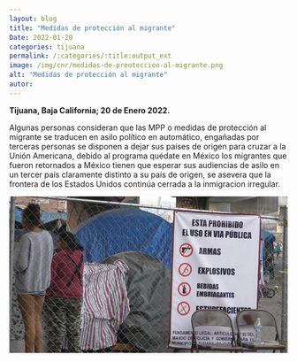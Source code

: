 ```yaml
---
layout: blog
title: "Medidas de protección al migrante"
Date: 2022-01-20
categories: tijuana
permalink: /:categories/:title:output_ext
image: /img/cnr/medidas-de-preoteccion-al-migrante.png
alt: "Medidas de protección al migrante"
autor:
---
```


**Tijuana, Baja California; 20 de Enero 2022.** 

Algunas personas consideran que las MPP o medidas de protección al migrante se traducen en asilo político en automático, engañadas por terceras personas se disponen a dejar sus países de origen para cruzar a la Unión Americana, debido al programa quédate en México los migrantes que fueron retornados a México tienen que esperar sus audiencias de asilo en un tercer país claramente distinto a su país de origen, se asevera que la frontera de los Estados Unidos continúa cerrada a la inmigracion irregular.

<div id="carouselExampleSlidesOnly" class="carousel slide" data-ride="carousel">
  <div class="carousel-inner">
    <div class="carousel-item active">
       <img class="d-block w-100" src="/img/cnr/medidas-de-preoteccion-al-migrante.png" loading="lazy"  alt="Medidas de protección al migrante">
    </div>
  </div>
</div>